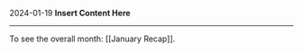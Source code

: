 2024-01-19
__Insert Content Here__
_______________________
To see the overall month: [[January Recap]].
